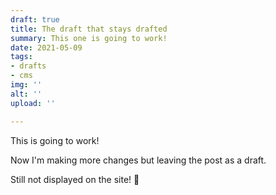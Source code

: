```yaml
---
draft: true
title: The draft that stays drafted
summary: This one is going to work!
date: 2021-05-09
tags:
- drafts
- cms
img: ''
alt: ''
upload: ''

---
```

This is going to work!

Now I'm making more changes but leaving the post as a draft.

Still not displayed on the site! 🎉